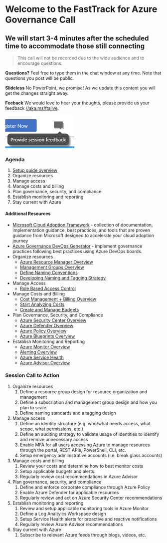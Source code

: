 # Welcome to the FastTrack for Azure Governance Call
## We will start 3-4 minutes after the scheduled time to accommodate those still connecting

> This call will not be recorded due to the wide audience and to encourage questions.

**Questions?** Feel free to type them in the chat window at any time. Note that questions you post will be public.

**Slideless** No PowerPoint, we promise! As we update this content you will get the changes straight away.

**Feeback** We would love to hear your thoughts, please provide us your feedback [//aka.ms/ftalive](https://aka.ms/ftalive).

![Feedback screenshot](/png/feedback.png)

### Agenda
1. [Setup guide overview](https://ms.portal.azure.com/#blade/Microsoft_Azure_Resources/QuickstartPlaybookBlade/guideId/intro-azure-setup)
1. Organize resources
1. Manage access
1. Manage costs and billing
1. Plan governance, security, and compliance
1. Establish monitoring and reporting
1. Stay current with Azure

#### Additional Resources
* [Microsoft Cloud Adoption Framework](https://aka.ms/caf) - collection of documentation, implementation guidance, best practices, and tools that are proven guidance from Microsoft designed to accelerate your cloud adoption journey
* [Azure Governance DevOps Generator](http://aka.ms/azgovernancereadiness) - implement governance practices following best practices using Azure DevOps boards.
* Organize resources
    * [Azure Resource Manager Overview](https://docs.microsoft.com/en-us/azure/azure-resource-manager/management/overview)
    * [Management Groups Overview](https://docs.microsoft.com/en-us/azure/governance/management-groups/overview)
    * [Define Naming Conventions](https://docs.microsoft.com/en-us/azure/cloud-adoption-framework/ready/azure-best-practices/resource-naming)
    * [Developing Naming and Tagging Strategy](https://docs.microsoft.com/en-us/azure/cloud-adoption-framework/ready/azure-best-practices/naming-and-tagging)
* Manage Access
    * [Role Based Access Control](https://docs.microsoft.com/en-us/azure/cloud-adoption-framework/ready/considerations/roles)
* Manage Costs and Billing
    * [Cost Management + Billing Overview](https://docs.microsoft.com/en-us/azure/cost-management-billing/cost-management-billing-overview)
    * [Start Analyzing Costs](https://docs.microsoft.com/en-us/azure/cost-management-billing/costs/quick-acm-cost-analysis?tabs=azure-portal)
    * [Create and Manage Budgets](https://docs.microsoft.com/en-us/azure/cost-management-billing/costs/tutorial-acm-create-budgets)
* Plan Governance, Security, and Compliance
    * [Azure Security Center Overview](https://docs.microsoft.com/en-us/azure/security-center/security-center-introduction)
    * [Azure Defender Overview](https://docs.microsoft.com/en-us/azure/security-center/azure-defender)
    * [Azure Policy Overview](https://docs.microsoft.com/en-us/azure/governance/policy/overview)
    * [Azure Blueprints Overview](https://docs.microsoft.com/en-us/azure/governance/blueprints/overview)
* Establish Monitoring and Reporting
    * [Azure Monitor Overview](https://docs.microsoft.com/en-us/azure/azure-monitor/overview)
    * [Alerting Overview](https://docs.microsoft.com/en-us/azure/azure-monitor/platform/alerts-overview)
    * [Azure Service Health](https://docs.microsoft.com/en-us/azure/service-health/overview)
    * [Azure Advisor Overview](https://docs.microsoft.com/en-us/azure/advisor/advisor-overview)

### Session Call to Action
1. Organize resources
    1. Define a resource group design for resource organization and management
    1. Define a subscription and management group design and how you plan to scale
    1. Define naming standards and a tagging design
1. Manage access
    1. Define an identity structure (e.g. who/what needs access, what scope, what permissions, etc.)
    1. Define an auditing strategy to validate usage of identities to identify and remove unnecessary access
    1. Enable MFA for all users accessing Azure to manage resources through the portal, REST APIs, PowerShell, CLI, etc.
    1. Setup emergency administrative accounts (i.e. break glass accounts)
1. Manage costs and billing
    1. Review your costs and determine how to best monitor costs
    1. Setup applicable budgets and alerts
    1. Regularly review cost recommendations in Azure Advisor
1. Plan governance, security, and compliance
    1. Define and enforce corporate compliance through Azure Policy
    1. Enable Azure Defender for applicable resources
    1. Regularly review and act on Azure Security Center recommendations
1. Establish monitoring and reporting
    1. Review and setup applicable monitoring tools in Azure Monitor
    1. Define a Log Analtyics Workspace design
    1. Setup Service Health alerts for proactive and reactive notifications
    1. Regularly review Azure Advisor recommendations
1. Stay current with Azure
    1. Subscribe to relevant Azure feeds through blogs, videos, etc.